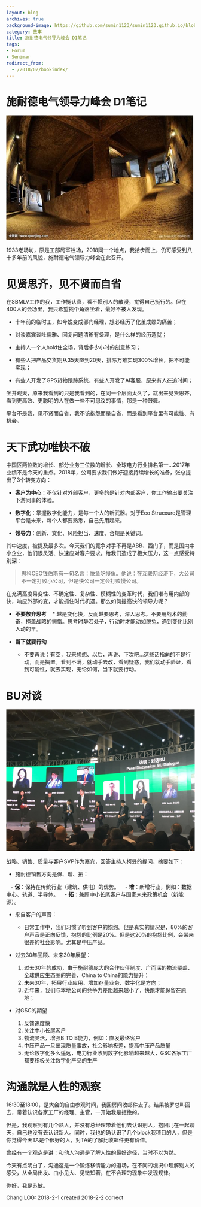 ```yaml
---
layout: blog
archives: true
background-image: https://github.com/sumin1123/sumin1123.github.io/blob/master/style/images/20180110/2078800214.jpg?raw=true
category: 故事
title: 施耐德电气领导力峰会 D1笔记
tags:
- Forum
- Senimar
redirect_from:
  - /2018/02/bookindex/
---
```



# 施耐德电气领导力峰会 D1笔记

![](https://github.com/sumin1123/sumin1123.github.io/blob/master/style/images/20180110/u=4048770817,1153109273&fm=200&gp=0.jpg?raw=true)

1933老场坊，原是工部局宰牲场，2018同一个地点，我拾步而上，仍可感受到八十多年前的风貌，施耐德电气领导力峰会在此召开。


# 见贤思齐，见不贤而自省

在SBMLV工作的我，工作挺认真，看不惯别人的散漫，觉得自己挺行的。但在400人的会场里，我只希望找个角落坐着，最好不被人发现。

* 十年前的临时工，如今蜕变成部门经理，想必经历了化茧成蝶的痛苦；

* 对谈嘉宾谈吐儒雅、回复问题清晰有条理，是什么样的经历造就；

* 主持人一个人hold住全场，背后多少小时的刻意练习；

* 有些人把产品交货期从35天降到20天，排除万难实现300%增长，把不可能实现；

* 有些人开发了GPS货物跟踪系统，有些人开发了AI客服，原来有人在追时间；


坐井观天，原来我看到的只是我看到的，在同一个层面太久了，跳出来见贤思齐，看到更高效、更聪明的人在做一些不可思议的事情，那是一种鼓舞。

平台不是我，见不贤而自省，我不该抱怨而是自省，而是看到平台里有可能性、有机会。


# 天下武功唯快不破

中国区两位数的增长、部分业务三位数的增长、全球电力行业排名第一...2017年业绩不是今天的重点。2018年，公司要求我们做好迎接持续增长的准备，张总提出了3个转变方向：

* **客户为中心**：不仅针对外部客户，更多的是针对内部客户，你工作输出要关注下游同事的体验。

* **数字化**：掌握数字化能力，是每一个人的新武器。对于Eco Strucxure是管理平台是未来，每个人都要熟悉，自己先用起来。

* **领导力**：创新、文化、风险担当、速度、合规是关键词。

其中速度，被提及最多次。今天我们的竞争对手不再是ABB、西门子，而是国内中小企业，他们很灵活、快速应对客户要求。给我们造成了极大压力，这一点感受特别深：

> 思科CEO钱伯斯有一句名言：快鱼吃慢鱼。他说：在互联网经济下，大公司不一定打败小公司，但是快公司一定会打败慢公司。


在充满高度易变性、不确定性、复杂性、模糊性的变革时代，我们唯有用内部的快，响应外部的变，才能抓住时代机遇。那么如何提高快的领导力呢？

* **不要放弃思考**
    * 越是变化快，反而越要思考，深入思考。不要用战术的勤奋，掩盖战略的懒惰。思考时静若处子，行动时才能动如脱兔，遇到变化比别人动的早。
    
* **当下就要行动**
    * 不要再说：有空，我来想想、以后，再说、下次吧...这些话指向的不是行动，而是搁置。看到不满，就动手去改，看到疑惑，我们就动手验证，看到可能性，就去实现，无论如何，当下就要行动。

# BU对谈

![](https://github.com/sumin1123/sumin1123.github.io/blob/master/style/images/20180110/1654983458.jpg?raw=true)

战略、销售、质量与客户SVP作为嘉宾，回答主持人柯旻的提问，摘要如下：

* 施耐德销售方向是保、增、拓：
    
    - **保**：保持在传统行业（建筑、供电）的优势。
    - **增**：新增行业，例如：数据中心、轨道、半导体。
    - **拓**：兼顾中小长尾客户与国家未来政策机会（新能源）。
    
* 来自客户的声音：
    
    * 日常工作中，我们习惯了听到客户的抱怨。但是真实的情况是，80%的客户声音是正向反馈，抱怨的比例是20%。但是这20%的抱怨比例，会带来很差的社会影响。尤其是中压产品。

* 过去30年回顾、未来30年展望：
    
    1. 过去30年的成功，由于施耐德庞大的合作伙伴制度、广而深的物流覆盖、全球供应生态圈的完善、China to China的能力提升；
    
    2. 未来30年，拓展行业应用、增加存量业务、数字化是方向；
    
    3. 近年来，我们与本地公司的竞争力差距越来越小了，快跑才能保留在原地；
    
* 对GSC的期望
    
    1. 反馈速度快
    
    2. 关注中小长尾客户
    
    3. 物流灵活，增强B TO B能力，例如：直发最终客户
    
    4. 中压产品一旦出现质量事故，社会影响极差，提高中压产品质量
    
    5. 无论数字化多么遥远，电力行业收到数字化影响越来越大，GSC各家工厂都要积极关注数字化产品的生产

# 沟通就是人性的观察

16:30至18:00，是大会的自由参观时间，我回房间收邮件去了。结果被罗总叫回去，带着认识各家工厂的经理、主管，一开始我是拒绝的。

但是，我观察到有几个熟人，并没有总经理带着他们去认识别人，抱团儿在一起聊天，自己也没有去认识新人。同时，我也的确认识了几个block我项目的人，但是你觉得今天TA是个很好的人，对TA的了解比收邮件更有价值。

曾经有一个观点是讲：和他人沟通是了解人性的最好途径，当时不以为然。

今天有点明白了，沟通这是一个锻炼移情能力的道场，在不同的境况中理解别人的感受，从全局出发、由小见大、见微知著，在不合理的现象中发现规律。

你好，我是苏敏。


Chang LOG: 2018-2-1 created
2018-2-2 correct
